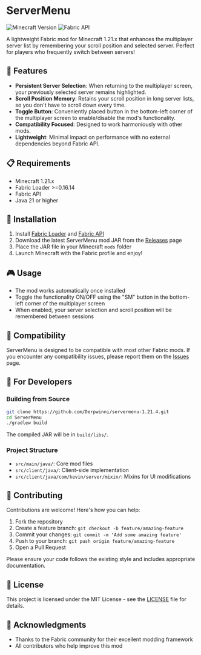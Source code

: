 # ServerMenu

![Minecraft Version](https://img.shields.io/badge/Minecraft-1.21.x-brightgreen)
![Fabric API](https://img.shields.io/badge/Fabric%20API-Required-blue)

A lightweight Fabric mod for Minecraft 1.21.x that enhances the multiplayer server list by remembering your scroll position and selected server. Perfect for players who frequently switch between servers!

## 🚀 Features

- **Persistent Server Selection**: When returning to the multiplayer screen, your previously selected server remains highlighted.
- **Scroll Position Memory**: Retains your scroll position in long server lists, so you don't have to scroll down every time.
- **Toggle Button**: Conveniently placed button in the bottom-left corner of the multiplayer screen to enable/disable the mod's functionality.
- **Compatibility Focused**: Designed to work harmoniously with other mods.
- **Lightweight**: Minimal impact on performance with no external dependencies beyond Fabric API.

## 📋 Requirements

- Minecraft 1.21.x
- Fabric Loader >=0.16.14
- Fabric API
- Java 21 or higher

## 💾 Installation

1. Install [Fabric Loader](https://fabricmc.net/use/) and [Fabric API](https://www.curseforge.com/minecraft/mc-mods/fabric-api)
2. Download the latest ServerMenu mod JAR from the [Releases](https://github.com/Derpwinni/servermenu-1.21.4/releases) page
3. Place the JAR file in your Minecraft `mods` folder
4. Launch Minecraft with the Fabric profile and enjoy!

## 🎮 Usage

- The mod works automatically once installed
- Toggle the functionality ON/OFF using the "SM" button in the bottom-left corner of the multiplayer screen
- When enabled, your server selection and scroll position will be remembered between sessions

## 🧩 Compatibility

ServerMenu is designed to be compatible with most other Fabric mods. If you encounter any compatibility issues, please report them on the [Issues](https://github.com/Derpwinni/servermenu-1.21.4/issues) page.

## 🔧 For Developers

### Building from Source

```bash
git clone https://github.com/Derpwinni/servermenu-1.21.4.git
cd ServerMenu
./gradlew build
```

The compiled JAR will be in `build/libs/`.

### Project Structure

- `src/main/java/`: Core mod files
- `src/client/java/`: Client-side implementation
- `src/client/java/com/kevin/server/mixin/`: Mixins for UI modifications

## 🤝 Contributing

Contributions are welcome! Here's how you can help:

1. Fork the repository
2. Create a feature branch: `git checkout -b feature/amazing-feature`
3. Commit your changes: `git commit -m 'Add some amazing feature'`
4. Push to your branch: `git push origin feature/amazing-feature`
5. Open a Pull Request

Please ensure your code follows the existing style and includes appropriate documentation.

## 📝 License

This project is licensed under the MIT License - see the [LICENSE](LICENSE) file for details.

## 💖 Acknowledgments

- Thanks to the Fabric community for their excellent modding framework
- All contributors who help improve this mod
